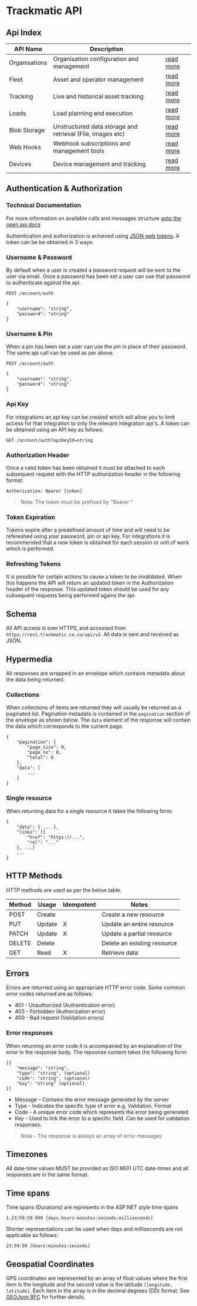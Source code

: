 # Trackmatic API

## Api Index

|API Name|Description|   |
|--------|-----------|---|
|Organisations|Organisation configuration and management|[read more](./organisations/index.md)|
|Fleet|Asset and operator management|[read more](./fleet/index.md)|
|Tracking|Live and historical asset tracking|[read more](./tracking/index.md)|
|Loads|Load planning and execution|[read more](./loads/index.md)|
|Blob Storage|Unstructured data storage and retrieval (File, Images etc)|[read more](./blob-storage/index.md)|
|Web Hooks|Webhook subscriptions and management tools|[read more](./webhooks/index.md)|
|Devices|Device management and tracking|[read more](./devices/index.md)|

## Authentication & Authorization 

### Technical Documentation
For more information on available calls and messages structure [goto the open api docs](http://secure.trackmatic.co.za/documentation/account.html)

Authentication and authorization is achieved using [JSON web tokens](https://jwt.io/). A token can be be obtained in 3 ways:

### Username & Password

By default when a user is created a password request will be sent to the user via email. Once a password has been set a user can use that password to authenticate against the api.

```
POST /account/auth

{
    "username": "string",
    "password": "string"
}
```

### Username & Pin

When a pin has been set a user can use the pin in place of their password. The same api call can be used as per above.

```
POST /account/auth

{
    "username": "string",
    "password": "string"
}
```

### Api Key

For integrations an api key can be created which will allow you to limit access for that integration to only the relevant integration api's. A token can be obtained using an API key as follows:

```
GET /account/auth?apiKeyId=string
```

### Authorization Header

Once a valid token has been obtained it must be attached to each subsequent request with the HTTP authorization header in the following format:

```
Authorization: Bearer [token]
```

> Note: The token must be prefixed by "Bearer "

### Token Expiration

Tokens expire after a predefined amount of time and will need to be refereshed using your password, pin or api key. For integrations it is recommended that a new token is obtained for each session or unit of work which is performed.

### Refreshing Tokens

It is possible for certain actions to cause a token to be invalidated. When this happens the API will return an updated token in the Authorization header of the response. This updated token should be used for any subsequent requests being performed agains the api.

## Schema

All API access is over HTTPS, and accessed from `https://rest.trackmatic.co.za/api/v2`. All data is sent and received as JSON.

## Hypermedia

All responses are wrapped in an envelope which contains metadata about the data being returned.

### Collections

When collections of items are returned they will usually be returned as a paginated list. Pagination metadata is contained in the `pagination` section of the envelope as shown below. The `data` element of the response will contain the data which corresponds to the current page.

```
{
    "pagination": {
        "page_size": 0,
        "page_no": 0,
        "total": 0
    },
    "data": [
        ...
    ]
}
``` 

### Single resource

When returning data for a single resource it takes the following form:

``` 
{
    "data": { ... },
    "links": [{
        "href": "https://...",
        "rel": "..."
    }, ...]
    ...
}
```

## HTTP Methods

HTTP methods are used as per the below table.

| Method | Usage | Idempotent | Notes |
| ---    | ---   | ---        | ---   |
| POST   | Create|| Create a new resource |
| PUT    | Update|X| Update an entire resource |
| PATCH  | Update|X| Update a partial resource |
| DELETE | Delete|| Delete an existing resource |
| GET    | Read |X| Retrieve data |

## Errors

Errors are returned using an appropriate HTTP error code. Some common error codes returned are as follows:

- 401 - Unauthorized (Authentication error)
- 403 - Forbidden (Authorization error)
- 400 - Bad request (Validation errors)

### Error responses

When returning an error code it is accompanied by an explanation of the error in the response body. The repsonse content takes the following form:

```
[{
    "message": "string",
    "type": "string", (optional)
    "code": "string", (optional)
    "key": "string" (optional)
}]
```

- Message - Contains the error message generated by the server
- Type - Indicates the specific type of error e.g. Validation, Format
- Code - A unique error code which represents the error being generated
- Key - Used to link the error to a specific field. Can be used for validation responses.

> Note - The response is always an array of error messages

## Timezones

All date-time values MUST be provided as ISO 8601 UTC date-times and all responses are in the same format.

## Time spans

Time spans (Durations) are represents in the ASP.NET style time spans

```
1.23:59:59.999 [days.hours:minutes:seconds:milliseconds]
```

Shorter representations can be used when days and milliseconds are not applicable as follows:

```
23:59:59 [hours:minutes:seconds]
```

## Geospatial Coordinates

GPS coordinates are represented by an array of float values where the first item is the longitude and the second value is the latitude `[longitude, latitude]`. Each item in the array is in the decimal degrees (DD) format. See [GEOJson RFC](https://tools.ietf.org/html/rfc7946#section-3.1.1) for further details.